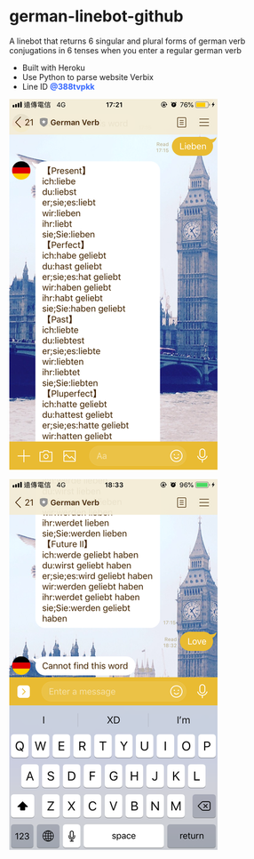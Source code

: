 # german-linebot-github
A linebot that returns 6 singular and plural forms of german verb conjugations in 6 tenses when you enter a regular german verb

<ul>
<li>Built with Heroku</li>
<li>Use Python to parse website Verbix</li>
<li>Line ID <span style="color: #3366ff;"><strong>@388tvpkk</strong></span></li>
</ul>

![image](https://github.com/phuanggh/german-linebot-github/blob/master/german-linebot-return-msg/german-linebot-return-message-50.png)

![image](https://github.com/phuanggh/german-linebot-github/blob/master/german-linebot-return-msg/german-linebot-return-message2-50.png)


